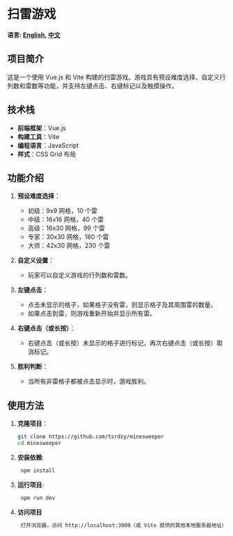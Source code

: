 # 扫雷游戏

 **语言: [English](README.md), [中文](README_zh.md)**

## 项目简介
 
这是一个使用 Vue.js 和 Vite 构建的扫雷游戏。游戏具有预设难度选择、自定义行列数和雷数等功能，并支持左键点击、右键标记以及触摸操作。
 
## 技术栈
 
- **前端框架**：Vue.js
- **构建工具**：Vite
- **编程语言**：JavaScript
- **样式**：CSS Grid 布局
 
## 功能介绍
 
1. **预设难度选择**：
   - 初级：9x9 网格，10 个雷
   - 中级：16x16 网格，40 个雷
   - 高级：16x30 网格，99 个雷
   - 专家：30x30 网格，180 个雷
   - 大师：42x30 网格，230 个雷
 
2. **自定义设置**：
   - 玩家可以自定义游戏的行列数和雷数。
 
3. **左键点击**：
   - 点击未显示的格子，如果格子没有雷，则显示格子及其周围雷的数量。
   - 如果点击到雷，则游戏重新开始并显示所有雷。
 
4. **右键点击（或长按）**：
   - 右键点击（或长按）未显示的格子进行标记，再次右键点击（或长按）取消标记。
 
5. **胜利判断**：
   - 当所有非雷格子都被点击显示时，游戏胜利。
 
## 使用方法
 
1. **克隆项目**：
   ```bash
   git clone https://github.com/tsrdzy/minesweeper
   cd minesweeper
2. **安装依赖**:
   ```bash
    npm install
3. **运行项目**:
   ```bash
    npm run dev
4. **访问项目**
   ```bash
    打开浏览器，访问 http://localhost:3000（或 Vite 提供的其他本地服务器地址）